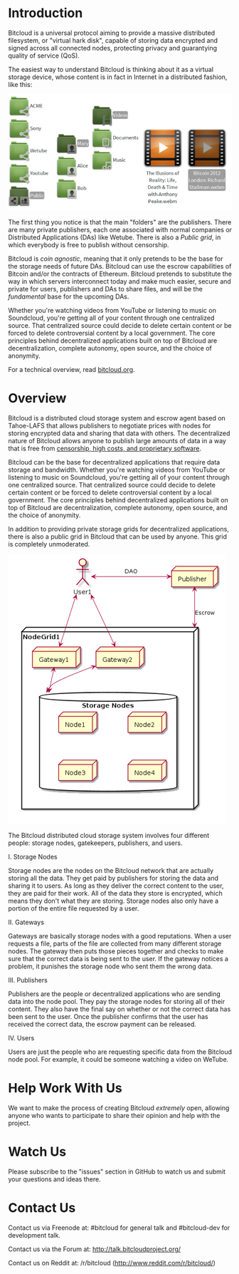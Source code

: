 # Introduction

Bitcloud is a universal protocol aiming to provide a massive distributed filesystem, or "virtual
hark disk", capable of storing data encrypted and signed across all connected
nodes, protecting privacy and guarantying quality of service (QoS).

The easiest way to understand Bitcloud is thinking about it as a virtual
storage device, whose content is in fact in Internet in a distributed fashion, like this:

![File Manager](img/bitcloud-fm.png)


The first thing you notice is that the main "folders" are the
publishers. There are many private publishers, each one associated with normal
companies or Distributed Applications (DAs) like Wetube. There is also a
*Public grid*, in which everybody is free to publish without
censorship.

Bitcloud is *coin agnostic*, meaning that it only pretends to be the base for
the storage needs of future DAs. Bitcloud can use the escrow capabilities of
Bitcoin and/or the contracts of Ethereum. Bitcloud pretends to substitute the
way in which servers interconnect today and make much easier, secure and
private for users, publishers and DAs to share files, and will be the
*fundamental* base for the upcoming DAs.


Whether you're watching videos from YouTube or listening to music on
Soundcloud, you're getting all of your content through one centralized
source. That centralized source could decide to delete certain content or be
forced to delete controversial content by a local government. The core
principles behind decentralized applications built on top of Bitcloud are
decentralization, complete autonomy, open source, and the choice of anonymity.


For a technical overview, read
[bitcloud.org](https://github.com/wetube/bitcloud/blob/master/bitcloud.org).

# Overview

Bitcloud is a distributed cloud storage system and escrow agent based on
Tahoe-LAFS that allows publishers to negotiate prices with nodes for storing
encrypted data and sharing that data with others. The decentralized nature of
Bitcloud allows anyone to publish large amounts of data in a way that is free
from
[censorship, high costs, and proprietary software](https://github.com/wetube/bitcloud/wiki/Why-Do-We-Need-Bitcloud%3F).

Bitcloud can be the base for decentralized applications that require data
storage and bandwidth. Whether you're watching videos from YouTube or
listening to music on Soundcloud, you're getting all of your content through
one centralized source. That centralized source could decide to delete certain
content or be forced to delete controversial content by a local
government. The core principles behind decentralized applications built on top
of Bitcloud are decentralization, complete autonomy, open source, and the
choice of anonymity.

In addition to providing private storage grids for decentralized applications,
there is also a public grid in Bitcloud that can be used by anyone. This grid
is completely unmoderated.

![Bitcloud Distributed Cloud Storage System](img/structure.png)

The Bitcloud distributed cloud storage system involves four different people:
storage nodes, gatekeepers, publishers, and users.

I. Storage Nodes

Storage nodes are the nodes on the Bitcloud network that are actually storing
all the data. They get paid by publishers for storing the data and sharing it
to users. As long as they deliver the correct content to the user, they are
paid for their work. All of the data they store is encrypted, which means they
don't what they are storing. Storage nodes also only have a portion of the
entire file requested by a user.

II. Gateways

Gateways are basically storage nodes with a good reputations. When a user
requests a file, parts of the file are collected from many different storage
nodes. The gateway then puts those pieces together and checks to make sure
that the correct data is being sent to the user. If the gateway notices a
problem, it punishes the storage node who sent them the wrong data.

III. Publishers

Publishers are the people or decentralized applications who are sending data
into the node pool. They pay the storage nodes for storing all of their
content. They also have the final say on whether or not the correct data has
been sent to the user. Once the publisher confirms that the user has received
the correct data, the escrow payment can be released.

IV. Users

Users are just the people who are requesting specific data from the Bitcloud
node pool. For example, it could be someone watching a video on WeTube.

# Help Work With Us

We want to make the process of creating Bitcloud *extremely* open, allowing
anyone who wants to participate to share their opinion and help with the
project.


# Watch Us

Please subscribe to the "issues" section in GitHub to watch us and submit your
questions and ideas there.


# Contact Us

Contact us via Freenode at: #bitcloud for general talk and #bitcloud-dev for development talk.

Contact us via the Forum at: http://talk.bitcloudproject.org/

Contact us on Reddit at: /r/bitcloud (http://www.reddit.com/r/bitcloud/)
